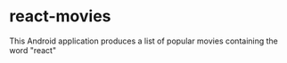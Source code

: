 # react-movies

This Android application produces a list of popular movies containing the word "react"
